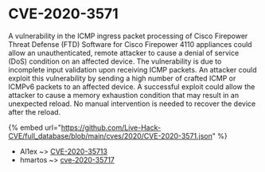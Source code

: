# CVE-2020-3571

A vulnerability in the ICMP ingress packet processing of Cisco Firepower Threat Defense (FTD) Software for Cisco Firepower 4110 appliances could allow an unauthenticated, remote attacker to cause a denial of service (DoS) condition on an affected device. The vulnerability is due to incomplete input validation upon receiving ICMP packets. An attacker could exploit this vulnerability by sending a high number of crafted ICMP or ICMPv6 packets to an affected device. A successful exploit could allow the attacker to cause a memory exhaustion condition that may result in an unexpected reload. No manual intervention is needed to recover the device after the reload.

{% embed url="https://github.com/Live-Hack-CVE/full_database/blob/main/cves/2020/CVE-2020-3571.json" %}


* Al1ex ~> [CVE-2020-35713](https://www.alice-snow.ru/2020/database/cve-2020-3571/cve-2020-35713-al1ex)
* hmartos ~> [cve-2020-35717](https://www.alice-snow.ru/2020/database/cve-2020-3571/cve-2020-35717-hmartos)
